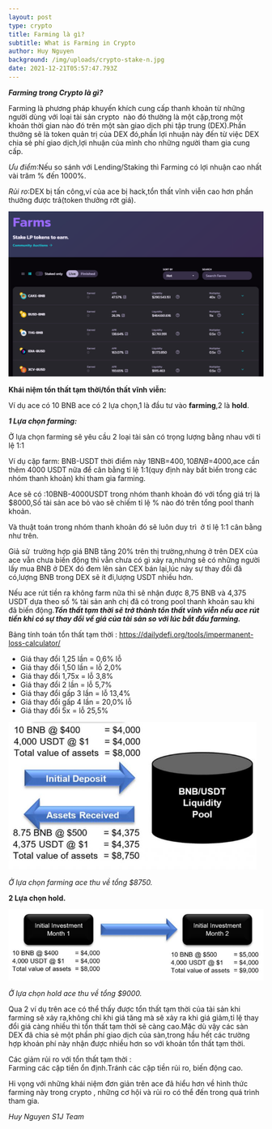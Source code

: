 ```yaml
---
layout: post
type: crypto
title: Farming là gì?
subtitle: What is Farming in Crypto
author: Huy Nguyen
background: /img/uploads/crypto-stake-n.jpg
date: 2021-12-21T05:57:47.793Z
---
```

<!--StartFragment-->

***Farming trong Crypto là gì?***

Farming là phương pháp khuyến khích cung cấp thanh khoản từ những người dùng với loại tài sản crypto  nào đó thường là một cặp,trong một khoản thời gian nào đó trên một sàn giao dịch phi tập trung (DEX).Phần thưởng sẽ là token quản trị của DEX đó,phần lợi nhuận này đến từ việc DEX chia sẻ phí giao dịch,lợi nhuận của mình cho những người tham gia cung cấp.

*Ưu điểm*:Nếu so sánh với Lending/Staking thì Farming có lợi nhuận cao nhất vài trăm % đến 1000%.

*Rủi ro*:DEX bị tấn công,ví của ace bị hack,tổn thất vĩnh viễn cao hơn phần thưởng được trả(token thưởng rớt giá).

![](/img/uploads/crypto-farming-00.png)

**Khái niệm tổn thất tạm thời/tổn thất vĩnh viễn:**

Ví dụ ace có 10 BNB ace có 2 lựa chọn,1 là đầu tư vào **farming**,2 là **hold**.

***1 Lựa chọn farming:***

Ở lựa chọn farming sẽ yêu cầu 2 loại tài sản có trọng lượng bằng nhau với tỉ lệ 1:1

Ví dụ cặp farm: BNB-USDT thời điểm này 1BNB=$400,10BNB=$4000,ace cần thêm 4000 USDT nữa để cân bằng tỉ lệ 1:1(quy định này bất biến trong các nhóm thanh khoản) khi tham gia farming.

Ace sẽ có :10BNB-4000USDT trong nhóm thanh khoản đó với tổng giá trị là $8000,Số tài sản ace bỏ vào sẽ chiếm tỉ lệ % nào đó trên tổng pool thanh khoản.

Và thuật toán trong nhóm thanh khoản đó sẽ luôn duy trì  ở tỉ lệ 1:1 cân bằng như trên.

Giả sử  trường hợp giá BNB tăng 20% trên thị trường,nhưng ở trên DEX của ace vẫn chưa biến động thì vẫn chưa có gì xảy ra,nhưng sẽ có những người lấy mua BNB ở DEX đó đem lên sàn CEX bán lại,lúc này sự thay đổi đã có,lượng BNB trong DEX sẽ ít đi,lượng USDT nhiều hơn.

Nếu ace rút tiền ra không farm nữa thì sẽ nhận được 8,75 BNB và 4,375 USDT dựa theo số % tài sản anh chị đã có trong pool thanh khoản sau khi đã biến động.***Tổn thất tạm thời sẽ trở thành tổn thất vĩnh viễn nếu ace rút tiền khi có sự thay đổi về giá của tài sản so với lúc bắt đầu farming.***

Bảng tính toán tổn thất tạm thời : <https://dailydefi.org/tools/impermanent-loss-calculator/>

* Giá thay đổi 1,25 lần = 0,6% lỗ
* Giá thay đổi 1,50 lần = lỗ 2,0%
* Giá thay đổi 1,75x = lỗ 3,8%
* Giá thay đổi 2 lần = lỗ 5,7%
* Giá thay đổi gấp 3 lần = lỗ 13,4%
* Giá thay đổi gấp 4 lần = 20,0% lỗ
* Giá thay đổi 5x = lỗ 25,5%

![](/img/uploads/crypto-farming-0.png)

*Ở lựa chọn farming ace thu về tổng $8750.*

**2 Lựa chọn hold.**

![](/img/uploads/crypto-farming-1.png)

*Ở lựa chọn hold ace thu về tổng $9000.*

Qua 2 ví dụ trên ace có thể thấy được tổn thất tạm thời của tài sản khi farming sẽ xảy ra,không chỉ khi giá tăng mà sẽ xảy ra khi giá giảm,tỉ lệ thay đổi giá càng nhiều thì tổn thất tạm thời sẽ càng cao.Mặc dù vậy các sàn DEX đã chia sẻ một phần phí giao dịch của sàn,trong hầu hết các trường hợp khoản phí này nhận được nhiều hơn so với khoản tổn thất tạm thời.

Các giảm rủi ro với tổn thất tạm thời :\
Farming các cặp tiền ổn định.Tránh các cặp tiền rủi ro, biến động cao.

Hi vọng với những khái niệm đơn giản trên ace đã hiểu hơn về hình thức farming này trong crypto , những cơ hội và rủi ro có thể đến trong quá trình tham gia.

*Huy Nguyen S1J Team*

<!--EndFragment-->